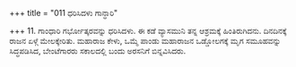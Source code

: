 +++
title = "011 ಧರಿಸಿದಳು ಗಾನ್ಧಾರಿ"

+++
11. ಗಾಂಧಾರಿ ಗರ್ಭೋತ್ಕರವನ್ನು ಧರಿಸಿದಳು. ಈ ಕಡೆ ವ್ಯಾಸಮುನಿ ತನ್ನ ಆಶ್ರಮಕ್ಕೆ ಹಿಂತಿರುಗಿದನು. ದಿನದಿನಕ್ಕೆ ರಾಜನ ಏಳ್ಗೆ ಮೇಲಕ್ಕೇರಿತು. ಮಹಾರಾಜ ಕೇಳು, ಒಮ್ಮೆ ಪಾಂಡು ಮಹಾರಾಜನ ಒಡ್ಡೋಲಗಕ್ಕೆ ಮೃಗ ಸಮೂಹವನ್ನು ಸಿದ್ಧಪಡಿಸಿದ, ಬೇಂಟೆಗಾರರು ಸಕಾಲದಲ್ಲಿ ಬಂದು ಅರಸನಿಗೆ ಬಿನ್ನವಿಸಿದರು.